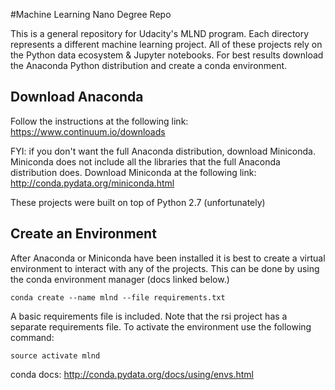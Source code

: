 #Machine Learning Nano Degree Repo

This is a general repository for Udacity's MLND program.  Each directory represents a different machine learning project.  All of these projects rely on the Python data ecosystem & Jupyter notebooks.  For best results download the Anaconda Python distribution and create a conda environment.

## Download Anaconda

Follow the instructions at the following link: https://www.continuum.io/downloads

FYI: if you don't want the full Anaconda distribution, download Miniconda.  Miniconda does not include all the libraries that the full Anaconda distribution does.  Download Miniconda at the following link: http://conda.pydata.org/miniconda.html

These projects were built on top of Python 2.7 (unfortunately)

## Create an Environment

After Anaconda or Miniconda have been installed it is best to create a virtual environment to interact with any of the projects.  This can be done by using the conda environment manager (docs linked below.)

`conda create --name mlnd --file requirements.txt`

A basic requirements file is included.  Note that the rsi project has a separate requirements file.  To activate the environment use the following command:

`source activate mlnd`

conda docs: http://conda.pydata.org/docs/using/envs.html
